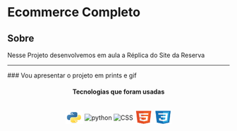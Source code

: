 # Ecommerce Completo

## Sobre
Nesse Projeto desenvolvemos em aula a Réplica do Site da Reserva

<hr>
### Vou apresentar o projeto em prints e gif
<div align="center" style="display: inline_block">
  <h4><b>Tecnologias que foram usadas</b></h4>
</br>
  <img align="center" alt="python" height="30" width="40" src="https://raw.githubusercontent.com/devicons/devicon/master/icons/python/python-original.svg">
  <img align="center" alt="python" height="30" width="40" src="https://icongr.am/devicon/django-plain.svg?size=128&color=efebeb">
  <img align="center" alt="CSS" height="30" width="40" src="https://cdn.jsdelivr.net/gh/devicons/devicon@latest/icons/azuresqldatabase/azuresqldatabase-original.svg" />
  <img align="center" alt="HTML" height="30" width="40" src="https://raw.githubusercontent.com/devicons/devicon/master/icons/html5/html5-original.svg">
  <img align="center" alt="CSS" height="30" width="40" src="https://raw.githubusercontent.com/devicons/devicon/master/icons/css3/css3-original.svg">
<div></br>



   
          
           
          
